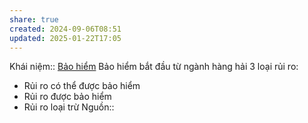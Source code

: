 ```yaml
---
share: true
created: 2024-09-06T08:51
updated: 2025-01-22T17:05
---
```

Khái niệm:: [Bảo hiểm](../../../%CE%9E%20Kh%C3%A1i%20ni%E1%BB%87m/B%E1%BA%A3o%20hi%E1%BB%83m.md)
Bảo hiểm bắt đầu từ ngành hàng hải
3 loại rủi ro:
- Rủi ro có thể được bảo hiểm
- Rủi ro được bảo hiểm
- Rủi ro loại trừ
Nguồn:: 
